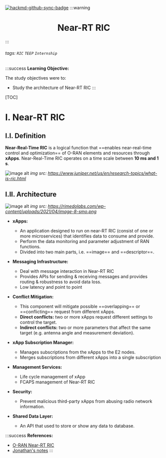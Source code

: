 [![hackmd-github-sync-badge](https://hackmd.io/Gol_c6KYRaaNYm3P5HHtVg/badge)](https://hackmd.io/Gol_c6KYRaaNYm3P5HHtVg)
:::warning
# <center><i class="fa fa-edit"></i> Near-RT RIC </center>
:::

###### tags: `RIC` `TEEP` `Internship`

:::success
**Learning Objective:**

The study objectives were to:
- Study the architecture of Near-RT RIC
:::

[TOC]

# I. Near-RT RIC
## I.I. Definition
**Near-Real-Time RIC** is a logical function that ==enables near-real-time control and optimization== of O-RAN elements and resources through **xApps**. Near-Real-Time RIC operates on a time scale between **10 ms and 1 s**.

![image alt](https://www.juniper.net/content/dam/www/assets/images/us/en/research-topics/what-is/dgm-1200x535_what-is-RIC-fig-3-06OCT21.jpg/jcr:content/renditions/cq5dam.web.1280.1280.jpeg)
*img src: https://www.juniper.net/us/en/research-topics/what-is-ric.html*

## I.II. Architecture
![image alt](https://rimedolabs.com/wp-content/uploads/2021/04/image-8-smo.png)
*img src: https://rimedolabs.com/wp-content/uploads/2021/04/image-8-smo.png*

- **xApps:** 
    - An application designed to run on near-RT RIC (consist of one or more microservices) that identifies data to consume and provide.
    - Perform the data monitoring and parameter adjustment of RAN functions.
    - Divided into two main parts, i.e. ==image== and ==descriptor==.

- **Messaging Infrastructure:**
    - Deal with message interaction in Near-RT RIC
    - Provides APIs for sending & receiving messages and provides routing & robustness to avoid data loss.
    - Low latency and point to point

- **Conflict Mitigation:**
    -  This component will mitigate possible ==overlapping== or ==conflicting== request from different xApps.
    -  **Direct conflicts:** two or more xApps request different settings to control the target.
    -  **Indirect conflicts:** two or more parameters that affect the same target (e.g. antenna angle and measurement deviation).

- **xApp Subscription Manager:**
    - Manages subscriptions from the xApps to the E2 nodes.
    - Merges subscriptions from different xApps into a single subscription

- **Management Services:**
    - Life cycle management of xApp
    - FCAPS management of Near-RT RIC

- **Security:**
    - Prevent malicious third-party xApps from abusing radio network information.
    
- **Shared Data Layer:**
    - An API that used to store or show any data to database.




:::success
**References:**
- [O-RAN Near-RT RIC](https://rimedolabs.com/blog/o-ran-near-real-time-ric/)
- [Jonathan's notes](https://hackmd.io/bZKeMO7xSWCzZ4vTCM85Ag)
:::